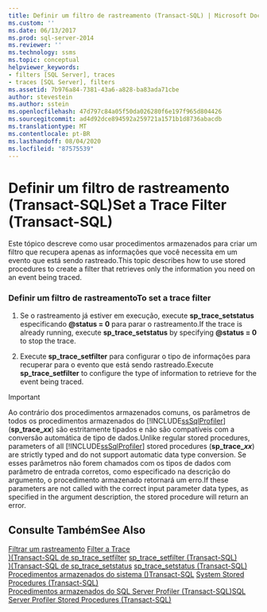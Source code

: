 ```yaml
---
title: Definir um filtro de rastreamento (Transact-SQL) | Microsoft Docs
ms.custom: ''
ms.date: 06/13/2017
ms.prod: sql-server-2014
ms.reviewer: ''
ms.technology: ssms
ms.topic: conceptual
helpviewer_keywords:
- filters [SQL Server], traces
- traces [SQL Server], filters
ms.assetid: 7b976a84-7381-43a6-a828-ba83ada71cbe
author: stevestein
ms.author: sstein
ms.openlocfilehash: 47d797c84a05f50da026280f6e197f965d804426
ms.sourcegitcommit: ad4d92dce894592a259721a1571b1d8736abacdb
ms.translationtype: MT
ms.contentlocale: pt-BR
ms.lasthandoff: 08/04/2020
ms.locfileid: "87575539"
---
```

# <a name="set-a-trace-filter-transact-sql"></a><span data-ttu-id="6cb5a-102">Definir um filtro de rastreamento (Transact-SQL)</span><span class="sxs-lookup"><span data-stu-id="6cb5a-102">Set a Trace Filter (Transact-SQL)</span></span>
  <span data-ttu-id="6cb5a-103">Este tópico descreve como usar procedimentos armazenados para criar um filtro que recupera apenas as informações que você necessita em um evento que está sendo rastreado.</span><span class="sxs-lookup"><span data-stu-id="6cb5a-103">This topic describes how to use stored procedures to create a filter that retrieves only the information you need on an event being traced.</span></span>  
  
### <a name="to-set-a-trace-filter"></a><span data-ttu-id="6cb5a-104">Definir um filtro de rastreamento</span><span class="sxs-lookup"><span data-stu-id="6cb5a-104">To set a trace filter</span></span>  
  
1.  <span data-ttu-id="6cb5a-105">Se o rastreamento já estiver em execução, execute **sp_trace_setstatus** especificando **@status = 0** para parar o rastreamento.</span><span class="sxs-lookup"><span data-stu-id="6cb5a-105">If the trace is already running, execute **sp_trace_setstatus** by specifying **@status = 0** to stop the trace.</span></span>  
  
2.  <span data-ttu-id="6cb5a-106">Execute **sp_trace_setfilter** para configurar o tipo de informações para recuperar para o evento que está sendo rastreado.</span><span class="sxs-lookup"><span data-stu-id="6cb5a-106">Execute **sp_trace_setfilter** to configure the type of information to retrieve for the event being traced.</span></span>  
  
> [!IMPORTANT]
>  <span data-ttu-id="6cb5a-107">Ao contrário dos procedimentos armazenados comuns, os parâmetros de todos os procedimentos armazenados do [!INCLUDE[ssSqlProfiler](../../includes/sssqlprofiler-md.md)] (<strong>sp_trace_*xx*</strong>) são estritamente tipados e não são compatíveis com a conversão automática de tipo de dados.</span><span class="sxs-lookup"><span data-stu-id="6cb5a-107">Unlike regular stored procedures, parameters of all [!INCLUDE[ssSqlProfiler](../../includes/sssqlprofiler-md.md)] stored procedures (<strong>sp_trace_*xx*</strong>) are strictly typed and do not support automatic data type conversion.</span></span> <span data-ttu-id="6cb5a-108">Se esses parâmetros não forem chamados com os tipos de dados com parâmetro de entrada corretos, como especificado na descrição do argumento, o procedimento armazenado retornará um erro.</span><span class="sxs-lookup"><span data-stu-id="6cb5a-108">If these parameters are not called with the correct input parameter data types, as specified in the argument description, the stored procedure will return an error.</span></span>  
  
## <a name="see-also"></a><span data-ttu-id="6cb5a-109">Consulte Também</span><span class="sxs-lookup"><span data-stu-id="6cb5a-109">See Also</span></span>  
 <span data-ttu-id="6cb5a-110">[Filtrar um rastreamento](../../relational-databases/sql-trace/filter-a-trace.md) </span><span class="sxs-lookup"><span data-stu-id="6cb5a-110">[Filter a Trace](../../relational-databases/sql-trace/filter-a-trace.md) </span></span>  
 <span data-ttu-id="6cb5a-111">[&#41;&#40;Transact-SQL de sp_trace_setfilter](/sql/relational-databases/system-stored-procedures/sp-trace-setfilter-transact-sql) </span><span class="sxs-lookup"><span data-stu-id="6cb5a-111">[sp_trace_setfilter &#40;Transact-SQL&#41;](/sql/relational-databases/system-stored-procedures/sp-trace-setfilter-transact-sql) </span></span>  
 <span data-ttu-id="6cb5a-112">[&#41;&#40;Transact-SQL de sp_trace_setstatus](/sql/relational-databases/system-stored-procedures/sp-trace-setstatus-transact-sql) </span><span class="sxs-lookup"><span data-stu-id="6cb5a-112">[sp_trace_setstatus &#40;Transact-SQL&#41;](/sql/relational-databases/system-stored-procedures/sp-trace-setstatus-transact-sql) </span></span>  
 <span data-ttu-id="6cb5a-113">[Procedimentos armazenados do sistema &#40;&#41;Transact-SQL](/sql/relational-databases/system-stored-procedures/system-stored-procedures-transact-sql) </span><span class="sxs-lookup"><span data-stu-id="6cb5a-113">[System Stored Procedures &#40;Transact-SQL&#41;](/sql/relational-databases/system-stored-procedures/system-stored-procedures-transact-sql) </span></span>  
 [<span data-ttu-id="6cb5a-114">Procedimentos armazenados do SQL Server Profiler &#40;Transact-SQL&#41;</span><span class="sxs-lookup"><span data-stu-id="6cb5a-114">SQL Server Profiler Stored Procedures &#40;Transact-SQL&#41;</span></span>](/sql/relational-databases/system-stored-procedures/sql-server-profiler-stored-procedures-transact-sql)  
  
  
